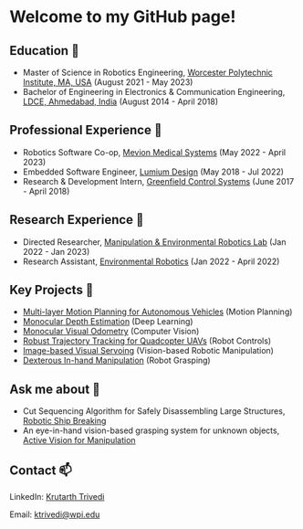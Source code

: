 # Welcome to my GitHub page!

## Education 🌱
- Master of Science in Robotics Engineering, [Worcester Polytechnic Institute, MA, USA](https://www.wpi.edu/) (August 2021 - May 2023) 
- Bachelor of Engineering in Electronics & Communication Engineering, [LDCE, Ahmedabad, India](https://ldce.ac.in/) (August 2014 - April 2018)

## Professional Experience 🌱
- Robotics Software Co-op, [Mevion Medical Systems](https://www.mevion.com/) (May 2022 - April 2023)
- Embedded Software Engineer, [Lumium Design](https://lumiumdesign.com/) (May 2018 - Jul 2022)
- Research & Development Intern, [Greenfield Control Systems](http://www.greenfieldcontrol.com/) (June 2017 - April 2018)

## Research Experience 🌱
- Directed Researcher, [Manipulation & Environmental Robotics Lab](https://wp.wpi.edu/merlab/) (Jan 2022 - Jan 2023)
- Research Assistant, [Environmental Robotics](https://www.environmental-robotics.com/) (Jan 2022 - April 2022)

## Key Projects 🔭
- [Multi-layer Motion Planning for Autonomous Vehicles](https://github.com/kt-krutarthtrivedi/Multi-Layer-Motion-Planning-For-Autonomous-Vehicles) (Motion Planning)
- [Monocular Depth Estimation](https://github.com/kt-krutarthtrivedi/Monocular-Depth-Estimation) (Deep Learning)
- [Monocular Visual Odometry](https://github.com/kt-krutarthtrivedi/Monocular-Visual-Odometry) (Computer Vision)
- [Robust Trajectory Tracking for Quadcopter UAVs](https://github.com/kt-krutarthtrivedi/Robust-Trajectory-Tracking-for-Quadcopter-UAVs) (Robot Controls)
- [Image-based Visual Servoing](https://github.com/kt-krutarthtrivedi/Image-Based-Visual-Servoing) (Vision-based Robotic Manipulation)
- [Dexterous In-hand Manipulation](https://github.com/kt-krutarthtrivedi/VBRM-Dexterous-Manipulation) (Robot Grasping)

## Ask me about 💬
- Cut Sequencing Algorithm for Safely Disassembling Large Structures, [Robotic Ship Breaking](https://wp.wpi.edu/merlab/robotic-metal-scrap-cutting/)
- An eye-in-hand vision-based grasping system for unknown objects, [Active Vision for Manipulation](https://wp.wpi.edu/merlab/active-vision-for-manipulation/)

## Contact 📫
LinkedIn: [Krutarth Trivedi](https://www.linkedin.com/in/krutarth-a-trivedi/)

Email: ktrivedi@wpi.edu


<!--
**kt-krutarthtrivedi/kt-krutarthtrivedi** is a ✨ _special_ ✨ repository because its `README.md` (this file) appears on your GitHub profile.

Here are some ideas to get you started:

- 🔭 I’m currently working on ...
- 🌱 I’m currently learning ...
- 👯 I’m looking to collaborate on ...
- 🤔 I’m looking for help with ...
- 💬 Ask me about ...
- 📫 How to reach me: ...
- 😄 Pronouns: ...
- ⚡ Fun fact: ...
-->
